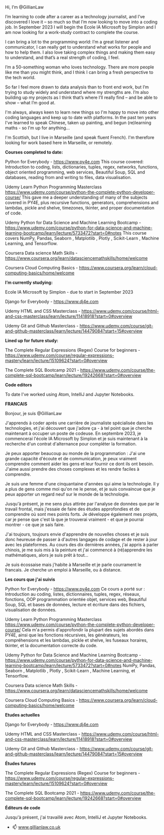 Hi, I’m @GillianLaw 

I’m learning to code after a career as a technology journalist, and I’ve discovered I love it – so much so that I’m now looking to move into a coding job. In September 2023 I will begin the Ecole IA Microsoft by Simplon and I am now looking for a work-study contract to complete the course. 

I can bring a lot to the programming world: I’m a great listener and communicator, I can really get to understand what works for people and how to help them. I also love taking complex things and making them easy to understand, and that’s a real strength of coding, I feel. 

I’m a 50-something woman who loves technology. There are more people like me than you might think, and I think I can bring a fresh perspective to the tech world. 

So far I feel more drawn to data analysis than to front end work, but I’m trying to study widely and understand where my strengths are. I’m also building up my projects as I think that’s where I’ll really find – and be able to show – what I’m good at. 

I'm always, always keen to learn new things so I'm happy to move into other coding languages and keep up to date with platforms. In the past ten years I've learned to speak Chinese, taken up painting, and begun (re)learning maths - so I'm up for anything...

I'm Scottish, but I live in Marseille (and speak fluent French). I'm therefore looking for work based here in Marseille, or remotely. 


**Courses completed to date:**

Python for Everybody - https://www.py4e.com This course covered: Introduction to coding, lists, dictionaries, tuples, regex, networks, functions, object oriented programming, web services, Beautiful Soup, SQL and databases, reading from and writing to files, data visualisation.

Udemy Learn Python Programming Masterclass https://www.udemy.com/course/python-the-complete-python-developer-course/  This gave me a deeper understanding of many of the subjects covered in PY4E, plus recursive functions, generators, comprehensions and lambdas, pickle and shelve, timezones, tkinter, and proper documentation of code.

Udemy Python for Data Science and Machine Learning Bootcamp - https://www.udemy.com/course/python-for-data-science-and-machine-learning-bootcamp/learn/lecture/5733472?start=0#notes This course covers NumPy, Pandas, Seaborn , Matplotlib , Plotly , Scikit-Learn , Machine Learning, and Tensorflow.

Coursera Data science Math Skills - https://www.coursera.org/learn/datasciencemathskills/home/welcome

Coursera Cloud Computing Basics - https://www.coursera.org/learn/cloud-computing-basics/home/welcome


**I’m currently studying:**

Ecole IA Microsoft by Simplon - due to start in September 2023

Django for Everybody - https://www.dj4e.com

Udemy HTML and CSS Masterclass - https://www.udemy.com/course/html-and-css-masterclass/learn/lecture/11418918?start=0#overview

Udemy Git and Github Masterclass - https://www.udemy.com/course/git-and-github-masterclass/learn/lecture/14479084?start=15#overview


**Lined up for future study:**

The Complete Regular Expressions (Regex) Course for beginners - https://www.udemy.com/course/regular-expressions-mastery/learn/lecture/15109624?start=0#overview

The Complete SQL Bootcamp 2021 - https://www.udemy.com/course/the-complete-sql-bootcamp/learn/lecture/19242668?start=0#overview


**Code editors**

To date I've worked using Atom, IntelliJ and Jupyter Notebooks. 






**FRANCAIS**

Bonjour, je suis @GillianLaw

J'apprends à coder après une carrière de journaliste spécialisée dans les technologies, et j'ai découvert que j'adore ça - à tel point que je cherche maintenant à occuper un poste de codeuse. En septembre 2023, je commencerai l'école IA Microsoft by Simplon et je suis maintenant à la recherche d'un contrat d'alternance pour compléter la formation. 

Je peux apporter beaucoup au monde de la programmation : J'ai une grande capacité d'écoute et de communication, je peux vraiment comprendre comment aider les gens et leur fournir ce dont ils ont besoin. J'aime aussi prendre des choses complexes et les rendre faciles à comprendre.

Je suis une femme d'une cinquantaine d'années qui aime la technologie. Il y a plus de gens comme moi qu'on ne le pense, et je suis convaincue que je peux apporter un regard neuf sur le monde de la technologie. 

Jusqu'à présent, je me sens plus attirée par l'analyse de données que par le travail frontal, mais j'essaie de faire des études approfondies et de comprendre où sont mes points forts. Je développe également mes projets, car je pense que c'est là que je trouverai vraiment - et que je pourrai montrer - ce que je sais faire. 

J'ai toujours, toujours envie d'apprendre de nouvelles choses et je suis donc heureuse de passer à d'autres langages de codage et de rester à jour avec les plateformes. Au cours des dix dernières années, j'ai appris à parler chinois, je me suis mis à la peinture et j'ai commencé à (ré)apprendre les mathématiques, alors je suis prêt à tout...

Je suis écossaise mais j'habite à Marseille et je parle courrament le francais. Je cherche un emploi à Marseille, ou à distance.

**Les cours que j'ai suivis**

Python for Everybody - https://www.py4e.com Ce cours a porté sur : Introduction au coding, listes, dictionnaires, tuples, regex, réseaux, fonctions, OOP programmation orientée objet, services web, Beautiful Soup, SQL et bases de données, lecture et écriture dans des fichiers, visualisation de données.

Udemy Learn Python Programming Masterclass https://www.udemy.com/course/python-the-complete-python-developer-course/  Cela m'a permis d'approfondir la plupart des sujets abordés dans PY4E, ainsi que les fonctions récursives, les générateurs, les compréhensions et les lambdas, pickle et shelve, les fuseaux horaires, tkinter, et la documentation correcte du code.

Udemy Python for Data Science and Machine Learning Bootcamp - https://www.udemy.com/course/python-for-data-science-and-machine-learning-bootcamp/learn/lecture/5733472?start=0#notes NumPy, Pandas, Seaborn , Matplotlib , Plotly , Scikit-Learn , Machine Learning, et Tensorflow.

Coursera Data science Math Skills - https://www.coursera.org/learn/datasciencemathskills/home/welcome

Coursera Cloud Computing Basics - https://www.coursera.org/learn/cloud-computing-basics/home/welcome


**Etudes actuelles**

Django for Everybody - https://www.dj4e.com

Udemy HTML and CSS Masterclass - https://www.udemy.com/course/html-and-css-masterclass/learn/lecture/11418918?start=0#overview

Udemy Git and Github Masterclass - https://www.udemy.com/course/git-and-github-masterclass/learn/lecture/14479084?start=15#overview

**Études futures**

The Complete Regular Expressions (Regex) Course for beginners - https://www.udemy.com/course/regular-expressions-mastery/learn/lecture/15109624?start=0#overview

The Complete SQL Bootcamp 2021 - https://www.udemy.com/course/the-complete-sql-bootcamp/learn/lecture/19242668?start=0#overview

**Éditeurs de code**

Jusqu'à présent, j'ai travaillé avec Atom, IntelliJ et Jupyter Notebooks. 



- 📫 www.gillianlaw.co.uk
<!---
GillianLaw/GillianLaw is a ✨ special ✨ repository because its `README.md` (this file) appears on your GitHub profile.
You can click the Preview link to take a look at your changes.
--->
